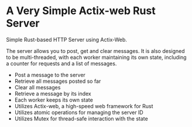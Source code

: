 # A Very Simple Actix-web Rust Server
Simple Rust-based HTTP Server using Actix-Web.

The server allows you to post, get and clear messages.
It is also designed to be multi-threaded, with each worker maintaining its own state, including a counter for requests and a list of messages.


- Post a message to the server
- Retrieve all messages posted so far
- Clear all messages
- Retrieve a message by its index
- Each worker keeps its own state
- Utilizes Actix-web, a high-speed web framework for Rust
- Utilizes atomic operations for managing the server ID
- Utilizes Mutex for thread-safe interaction with the state
